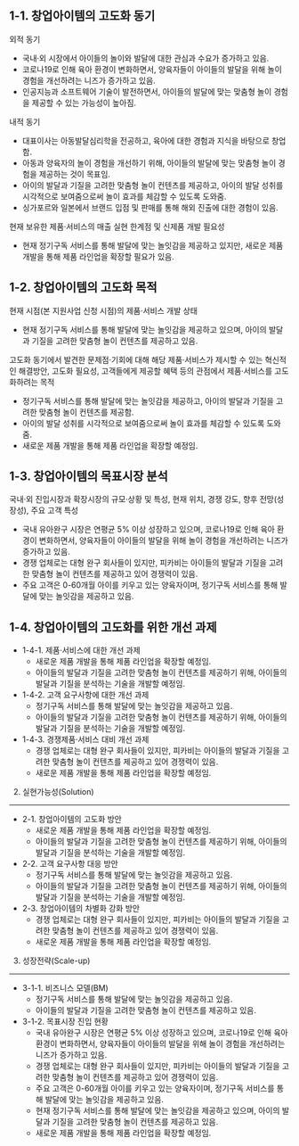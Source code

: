 1-1. 창업아이템의 고도화 동기
---
외적 동기

* 국내·외 시장에서 아이들의 놀이와 발달에 대한 관심과 수요가 증가하고 있음.
* 코로나19로 인해 육아 환경이 변화하면서, 양육자들이 아이들의 발달을 위해 놀이 경험을 개선하려는 니즈가 증가하고 있음.
* 인공지능과 소프트웨어 기술이 발전하면서, 아이들의 발달에 맞는 맞춤형 놀이 경험을 제공할 수 있는 가능성이 높아짐.

내적 동기

* 대표이사는 아동발달심리학을 전공하고, 육아에 대한 경험과 지식을 바탕으로 창업함.
* 아동과 양육자의 놀이 경험을 개선하기 위해, 아이들의 발달에 맞는 맞춤형 놀이 경험을 제공하는 것이 목표임.
* 아이의 발달과 기질을 고려한 맞춤형 놀이 컨텐츠를 제공하고, 아이의 발달 성취를 시각적으로 보여줌으로써 놀이 효과를 체감할 수 있도록 도와줌.
* 싱가포르와 일본에서 브랜드 입점 및 판매를 통해 해외 진출에 대한 경험이 있음.

현재 보유한 제품·서비스의 매출 실현 한계점 및 신제품 개발 필요성

* 현재 정기구독 서비스를 통해 발달에 맞는 놀잇감을 제공하고 있지만, 새로운 제품 개발을 통해 제품 라인업을 확장할 필요가 있음.

1-2. 창업아이템의 고도화 목적
---------------------------------
현재 시점(본 지원사업 신청 시점)의 제품·서비스 개발 상태

* 현재 정기구독 서비스를 통해 발달에 맞는 놀잇감을 제공하고 있으며, 아이의 발달과 기질을 고려한 맞춤형 놀이 컨텐츠를 제공하고 있음.

고도화 동기에서 발견한 문제점·기회에 대해 해당 제품·서비스가 제시할 수 있는 혁신적인 해결방안, 고도화 필요성, 고객들에게 제공할 혜택 등의 관점에서 제품·서비스를 고도화하려는 목적

* 정기구독 서비스를 통해 발달에 맞는 놀잇감을 제공하고, 아이의 발달과 기질을 고려한 맞춤형 놀이 컨텐츠를 제공함.
* 아이의 발달 성취를 시각적으로 보여줌으로써 놀이 효과를 체감할 수 있도록 도와줌.
* 새로운 제품 개발을 통해 제품 라인업을 확장할 예정임.

1-3. 창업아이템의 목표시장 분석
-------------------------------
국내·외 진입시장과 확장시장의 규모·상황 및 특성, 현재 위치, 경쟁 강도, 향후 전망(성장성), 주요 고객 특성

* 국내 유아완구 시장은 연평균 5% 이상 성장하고 있으며, 코로나19로 인해 육아 환경이 변화하면서, 양육자들이 아이들의 발달을 위해 놀이 경험을 개선하려는 니즈가 증가하고 있음.
* 경쟁 업체로는 대형 완구 회사들이 있지만, 피카비는 아이들의 발달과 기질을 고려한 맞춤형 놀이 컨텐츠를 제공하고 있어 경쟁력이 있음.
* 주요 고객은 0-60개월 아이를 키우고 있는 양육자이며, 정기구독 서비스를 통해 발달에 맞는 놀잇감을 제공하고 있음.

1-4. 창업아이템의 고도화를 위한 개선 과제
---------------------------------------------

* 1-4-1. 제품·서비스에 대한 개선 과제
	+ 새로운 제품 개발을 통해 제품 라인업을 확장할 예정임.
	+ 아이들의 발달과 기질을 고려한 맞춤형 놀이 컨텐츠를 제공하기 위해, 아이들의 발달과 기질을 분석하는 기술을 개발할 예정임.
* 1-4-2. 고객 요구사항에 대한 개선 과제
	+ 정기구독 서비스를 통해 발달에 맞는 놀잇감을 제공하고 있음.
	+ 아이들의 발달과 기질을 고려한 맞춤형 놀이 컨텐츠를 제공하기 위해, 아이들의 발달과 기질을 분석하는 기술을 개발할 예정임.
* 1-4-3. 경쟁제품·서비스 대비 개선 과제
	+ 경쟁 업체로는 대형 완구 회사들이 있지만, 피카비는 아이들의 발달과 기질을 고려한 맞춤형 놀이 컨텐츠를 제공하고 있어 경쟁력이 있음.
	+ 새로운 제품 개발을 통해 제품 라인업을 확장할 예정임.

2. 실현가능성(Solution)
-----------------------

* 2-1. 창업아이템의 고도화 방안
	+ 새로운 제품 개발을 통해 제품 라인업을 확장할 예정임.
	+ 아이들의 발달과 기질을 고려한 맞춤형 놀이 컨텐츠를 제공하기 위해, 아이들의 발달과 기질을 분석하는 기술을 개발할 예정임.
* 2-2. 고객 요구사항 대응 방안
	+ 정기구독 서비스를 통해 발달에 맞는 놀잇감을 제공하고 있음.
	+ 아이들의 발달과 기질을 고려한 맞춤형 놀이 컨텐츠를 제공하기 위해, 아이들의 발달과 기질을 분석하는 기술을 개발할 예정임.
* 2-3. 창업아이템의 차별화 강화 방안
	+ 경쟁 업체로는 대형 완구 회사들이 있지만, 피카비는 아이들의 발달과 기질을 고려한 맞춤형 놀이 컨텐츠를 제공하고 있어 경쟁력이 있음.
	+ 새로운 제품 개발을 통해 제품 라인업을 확장할 예정임.

3. 성장전략(Scale-up)
--------------------

* 3-1-1. 비즈니스 모델(BM)
	+ 정기구독 서비스를 통해 발달에 맞는 놀잇감을 제공하고 있음.
	+ 아이들의 발달과 기질을 고려한 맞춤형 놀이 컨텐츠를 제공하고 있음.
* 3-1-2. 목표시장 진입 현황
	+ 국내 유아완구 시장은 연평균 5% 이상 성장하고 있으며, 코로나19로 인해 육아 환경이 변화하면서, 양육자들이 아이들의 발달을 위해 놀이 경험을 개선하려는 니즈가 증가하고 있음.
	+ 경쟁 업체로는 대형 완구 회사들이 있지만, 피카비는 아이들의 발달과 기질을 고려한 맞춤형 놀이 컨텐츠를 제공하고 있어 경쟁력이 있음.
	+ 주요 고객은 0-60개월 아이를 키우고 있는 양육자이며, 정기구독 서비스를 통해 발달에 맞는 놀잇감을 제공하고 있음.
	+ 현재 정기구독 서비스를 통해 발달에 맞는 놀잇감을 제공하고 있으며, 아이의 발달과 기질을 고려한 맞춤형 놀이 컨텐츠를 제공하고 있음.
	+ 새로운 제품 개발을 통해 제품 라인업을 확장할 예정임.